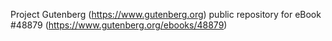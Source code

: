 Project Gutenberg (https://www.gutenberg.org) public repository for eBook #48879 (https://www.gutenberg.org/ebooks/48879)
